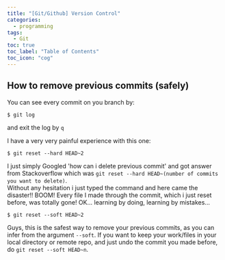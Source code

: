 ```yaml
---
title: "[Git/Github] Version Control"
categories:
  - programming
tags:
  - Git
toc: true
toc_label: "Table of Contents"
toc_icon: "cog"
---
```

## How to remove previous commits (safely)
You can see every commit on you branch by:
```
$ git log
```
and exit the log by `q`

I have a very very painful experience with this one:
```
$ git reset --hard HEAD~2
```
I just simply Googled 'how can i delete previous commit' and got answer from Stackoverflow
which was `git reset --hard HEAD~(number of commits you want to delete)`.  
Without any hesitation i just typed the command and here came the disaster!! BOOM! Every file I made
through the commit, which i just reset before, was totally gone! OK... learning by doing, learning by mistakes...  

```
$ git reset --soft HEAD~2
```
Guys, this is the safest way to remove your previous commits, as you can infer from the argument `--soft`.
If you want to keep your work/files in your local directory or remote repo, and just undo the commit you made before,
do `git reset --soft HEAD~n`.